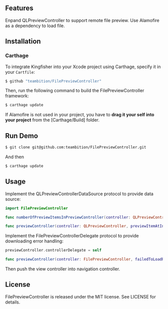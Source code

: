 ## Features
Enpand QLPreviewController to support remote file preview. Use Alamofire as a dependency to load file. 

## Installation

### Carthage
To integrate Kingfisher into your Xcode project using Carthage, specify it in your `Cartfile`:

``` bash
$ github "teambition/FilePreviewController"
```

Then, run the following command to build the FilePreviewController framework:

``` bash
$ carthage update
```

If Alamofire is not used in your project, you have to **drag it your self into your project** from the [Carthage/Build] folder.

## Run Demo

``` bash
$ git clone git@github.com:teambition/FilePreviewController.git
```
And then

``` bash
$ carthage update
```

## Usage
Implement the QLPreviewControllerDataSource protocol to provide data source:

``` swift
import FilePreviewController

func numberOfPreviewItemsInPreviewController(controller: QLPreviewController) -> Int

func previewController(controller: QLPreviewController, previewItemAtIndex index: Int) -> QLPreviewItem
```

Implement the FilePreviewControllerDelegate protocol to provide downloading error handling:

``` swift
previewController.controllerDelegate = self

func previewController(controller: FilePreviewController, failedToLoadRemotePreviewItem item: QLPreviewItem, error: NSError)

```

Then push the view controller into navigation controller.

## License
FilePreviewController is released under the MIT license. See LICENSE for details.

